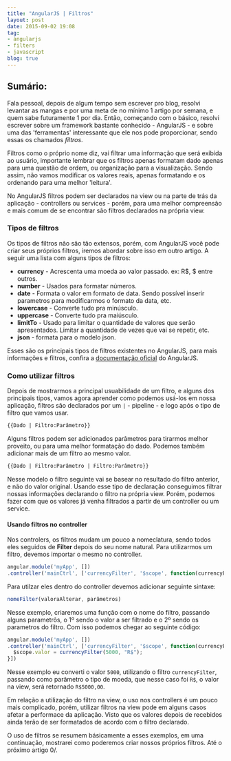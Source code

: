 ```yaml
---
title: "AngularJS | Filtros"
layout: post
date: 2015-09-02 19:08
tag:
- angularjs
- filters
- javascript
blog: true
---
```


## Sumário:

Fala pessoal, depois de algum tempo sem escrever pro blog, resolvi levantar as mangas e por uma meta de no mínimo 1 artigo por semana, e quem sabe futuramente 1 por dia. Então, começando com o básico, resolvi escrever sobre um framework bastante conhecido - AngularJS - e sobre uma das 'ferramentas' interessante que ele nos pode proporcionar, sendo essas os chamados *filtros*.

Filtros como o próprio nome diz, vai filtrar uma informação que será exibida ao usuário, importante lembrar que os filtros apenas formatam dado apenas para uma questão de ordem, ou organização para a visualização. Sendo assim, não vamos modificar os valores reais, apenas formatando e os ordenando para uma melhor 'leitura'.

No AngularJS filtros podem ser declarados na view ou na parte de trás da aplicação - controllers ou services - porém, para uma melhor compreensão e mais comum de se encontrar são filtros declarados na própria view.

### Tipos de filtros

Os tipos de filtros não são tão extensos, porém, com AngularJS você pode criar seus próprios filtros, iremos abordar sobre isso em outro artigo. A seguir uma lista com alguns tipos de filtros:

- **currency** - Acrescenta uma moeda ao valor passado. ex: R$, $ entre outros.
- **number** - Usados para formatar números.
- **date** - Formata o valor em formato de data. Sendo possível inserir parametros para modificarmos o formato da data, etc.
- **lowercase** - Converte tudo pra minúsculo.
- **uppercase** - Converte tudo pra maiúsculo.
- **limitTo** - Usado para limitar o quantidade de valores que serão apresentados. Limitar a quantidade de vezes que vai se repetir, etc.
- **json** - formata para o modelo json.

Esses são os principais tipos de filtros existentes no AngularJS, para mais informações e filtros, confira a [documentação oficial](https://docs.angularjs.org/api/ng/filter) do AngularJS.

### Como utilizar filtros

Depois de mostrarmos a principal usuabilidade de um filtro, e alguns dos principais tipos, vamos agora aprender como podemos usá-los em nossa aplicação, filtros são declarados por um `|` - pipeline - e logo após o tipo de filtro que vamos usar.

```html
{{Dado | Filtro:Parâmetro}}
```
Alguns filtros podem ser adicionados parâmetros para tirarmos melhor proveito, ou para uma melhor formatação do dado. Podemos também adicionar mais de um filtro ao mesmo valor.

```html
{{Dado | Filtro:Parâmetro | Filtro:Parâmetro}}
```
Nesse modelo o filtro seguinte vai se basear no resultado do filtro anterior, e não do valor original.
Usando esse tipo de declaração conseguimos filtrar nossas informações declarando o filtro na própria view. Porém, podemos fazer com que os valores já venha filtrados a partir de um controller ou um service.

#### Usando filtros no controller
Nos controlers, os filtros mudam um pouco a nomeclatura, sendo todos eles seguidos de **Filter** depois do seu nome natural. Para utilizarmos um filtro, devemos importar o mesmo no controller.


```javascript
angular.module('myApp', [])
.controller('mainCtrl', ['currencyFilter', '$scope', function(currencyFilter, $scope){}])
```

Para utilzar eles dentro do controller devemos adicionar seguinte sintaxe:

```javascript
nomeFilter(valoraAlterar, parâmetros)
```

Nesse exemplo, criaremos uma função com o nome do filtro, passando alguns parametrôs, o 1º sendo o valor a ser filtrado e o 2º sendo os parametros do filtro. Com isso podemos chegar ao seguinte código:

```javascript
angular.module('myApp', [])
.controller('mainCtrl', ['currencyFilter', '$scope', function(currencyFilter, $scope){
  $scope.valor = currencyFilter(5000, "R$");
}])
```

Nesse exemplo eu converti o valor `5000`, utilizando o filtro `currencyFilter`, passando como parâmetro o tipo de moeda, que nesse caso foi `R$`, o valor na view, será retornado `R$5000,00`.

Em relação a utilização do filtro na view, o uso nos controllers é um pouco mais complicado, porém, utilizar filtros na view pode em alguns casos afetar a performace da aplicação. Visto que os valores depois de recebidos ainda terão de ser formatados de acordo com o filtro declarado.

O uso de filtros se resumem básicamente a esses exemplos, em uma continuação, mostrarei como poderemos criar nossos próprios filtros. Até o próximo artigo 0/.
